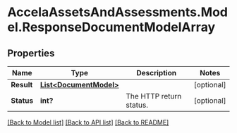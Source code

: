 # AccelaAssetsAndAssessments.Model.ResponseDocumentModelArray
## Properties

Name | Type | Description | Notes
------------ | ------------- | ------------- | -------------
**Result** | [**List&lt;DocumentModel&gt;**](DocumentModel.md) |  | [optional] 
**Status** | **int?** | The HTTP return status. | [optional] 

[[Back to Model list]](../README.md#documentation-for-models) [[Back to API list]](../README.md#documentation-for-api-endpoints) [[Back to README]](../README.md)

